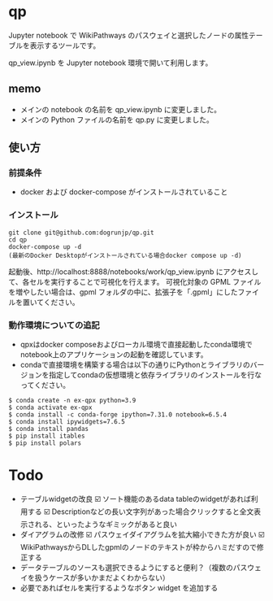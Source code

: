 # qp

Jupyter notebook で WikiPathways のパスウェイと選択したノードの属性テーブルを表示するツールです。

qp_view.ipynb を Jupyter notebook 環境で開いて利用します。

## memo

- メインの notebook の名前を qp_view.ipynb に変更しました。
- メインの Python ファイルの名前を qp.py に変更しました。

## 使い方

### 前提条件

- docker および docker-compose がインストールされていること

### インストール

```
git clone git@github.com:dogrunjp/qp.git
cd qp
docker-compose up -d
(最新のDocker Desktopがインストールされている場合docker compose up -d)
```

起動後、http://localhost:8888/notebooks/work/qp_view.ipynb にアクセスして、各セルを実行することで可視化を行えます。
可視化対象の GPML ファイルを増やしたい場合は、gpml フォルダの中に、拡張子を「.gpml」にしたファイルを置いてください。


### 動作環境についての追記

- qpxはdocker composeおよびローカル環境で直接起動したconda環境でnotebook上のアプリケーションの起動を確認しています。
- condaで直接環境を構築する場合は以下の通りにPythonとライブラリのバージョンを指定してcondaの仮想環境と依存ライブラリのインストールを行なってください。

```
$ conda create -n ex-qpx python=3.9
$ conda activate ex-qpx
$ conda install -c conda-forge ipython=7.31.0 notebook=6.5.4
$ conda install ipywidgets=7.6.5
$ conda install pandas
$ pip install itables
$ pip install polars
```




# Todo

- テーブルwidgetの改良
  ☑️  ソート機能のあるdata tableのwidgetがあれば利用する
  ☑️  Descriptionなどの長い文字列があった場合クリックすると全文表示される、といったようなギミックがあると良い
- ダイアグラムの改修
  ☑️  パスウェイダイアグラムを拡大縮小できた方が良い
  ☑️  WikiPathwaysからDLしたgpmlのノードのテキストが枠からハミだすので修正する
- データテーブルのソースも選択できるようにすると便利？（複数のパスウェイを扱うケースが多いかまだよくわからない）
- 必要であればセルを実行するようなボタン widget を追加する
